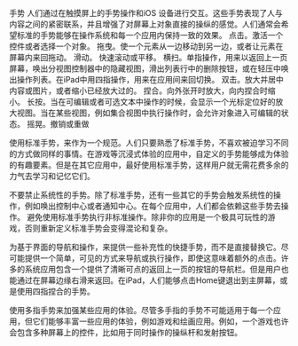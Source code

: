 手势
人们通过在触摸屏上的手势操作和iOS 设备进行交互。这些手势表现了人与内容之间的紧密联系，并且增强了对屏幕上对象直接的操纵的感觉。人们通常会希望标准的手势能够在操作系统和每一个应用内保持一致的效果。
点击。激活一个控件或者选择一个对象。
拖曳。使一个元素从一边移动到另一边，或者让元素在屏幕内来回拖动。
滑动。 快速滚动或平移。
横扫。单指操作，用来以返回上一页屏幕，唤出分视图控制器中的隐藏视图，滑出列表行中的删除按钮，或在轻压中唤出操作列表。在iPad中用四指操作，用来在应用间来回切换。
双击。放大并居中内容或图片，或者缩小已经放大过的。
捏合。向外张开时放大，向内捏合时缩小。
长按。当在可编辑或者可选文本中操作的时候，会显示一个光标定位好的放大视图。当在某些视图，例如集合视图中执行操作时，会允许对象进入可编辑的状态。
摇晃。撤销或重做

使用标准手势，来作为一个规范。人们只要熟悉了标准手势，不喜欢被迫学习不同的方式做同样的事情。在游戏等沉浸式体验的应用中，自定义的手势能够成为体验的有趣要素。但是在其它应用中，最好使用标准手势，这样用户就无需花费多余的力气去学习和记忆它们。

不要禁止系统性的手势。除了标准手势，还有一些其它的手势会触发系统性的操作，例如唤出控制中心或者通知中心。在每个应用中，人们都会依赖这些手势去操作。
避免使用标准手势执行非标准操作。除非你的应用是一个极具可玩性的游戏，否则重新定义标准手势会变得混论和复杂。

为基于界面的导航和操作，来提供一些补充性的快捷手势，而不是直接替换它。尽可能提供一个简单，可见的方式来导航或执行操作，即使这意味着额外的点击。许多的系统应用包含一个提供了清晰可点的返回上一页的按钮的导航栏。但是用户也能通过在屏幕边缘右滑来返回。在iPad，人们能够点击Home键退出到主屏幕，或是使用四指捏合的手势。

使用多指手势来加强某些应用的体验。尽管多手指的手势不可能适用于每一个应用，但它们能够丰富一些应用的体验，例如游戏和绘画应用。例如，一个游戏也许会包含多种屏幕上的控件，比如用于同时操作的操纵杆和发射按钮。
